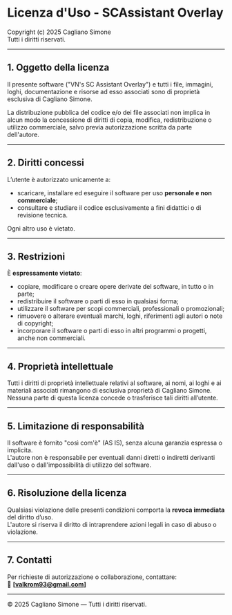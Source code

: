 # Licenza d'Uso - SCAssistant Overlay

Copyright (c) 2025 Cagliano Simone  
Tutti i diritti riservati.

---

## 1. Oggetto della licenza
Il presente software ("VN's SC Assistant Overlay") e tutti i file, immagini, loghi,
documentazione e risorse ad esso associati sono di proprietà esclusiva di Cagliano Simone.

La distribuzione pubblica del codice e/o dei file associati non implica in alcun modo la
concessione di diritti di copia, modifica, redistribuzione o utilizzo commerciale, salvo
previa autorizzazione scritta da parte dell'autore.

---

## 2. Diritti concessi
L’utente è autorizzato unicamente a:
- scaricare, installare ed eseguire il software per uso **personale e non commerciale**;
- consultare e studiare il codice esclusivamente a fini didattici o di revisione tecnica.

Ogni altro uso è vietato.

---

## 3. Restrizioni
È **espressamente vietato**:
- copiare, modificare o creare opere derivate del software, in tutto o in parte;
- redistribuire il software o parti di esso in qualsiasi forma;
- utilizzare il software per scopi commerciali, professionali o promozionali;
- rimuovere o alterare eventuali marchi, loghi, riferimenti agli autori o note di copyright;
- incorporare il software o parti di esso in altri programmi o progetti, anche non commerciali.

---

## 4. Proprietà intellettuale
Tutti i diritti di proprietà intellettuale relativi al software, ai nomi, ai loghi e ai
materiali associati rimangono di esclusiva proprietà di Cagliano Simone.  
Nessuna parte di questa licenza concede o trasferisce tali diritti all’utente.

---

## 5. Limitazione di responsabilità
Il software è fornito "così com'è" (AS IS), senza alcuna garanzia espressa o implicita.  
L'autore non è responsabile per eventuali danni diretti o indiretti derivanti dall'uso
o dall'impossibilità di utilizzo del software.

---

## 6. Risoluzione della licenza
Qualsiasi violazione delle presenti condizioni comporta la **revoca immediata** del diritto d’uso.  
L'autore si riserva il diritto di intraprendere azioni legali in caso di abuso o violazione.

---

## 7. Contatti
Per richieste di autorizzazione o collaborazione, contattare:  
📧 **[valkrom93@gmail.com]**

---

© 2025 Cagliano Simone — Tutti i diritti riservati.


